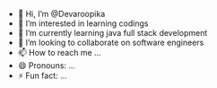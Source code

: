 - 👋 Hi, I’m @Devaroopika
- 👀 I’m interested in learning codings
- 🌱 I’m currently learning java full stack development
- 💞️ I’m looking to collaborate on software engineers
- 📫 How to reach me ...
- 😄 Pronouns: ...
- ⚡ Fun fact: ...

<!---
Devaroopika/Devaroopika is a ✨ special ✨ repository because its `README.md` (this file) appears on your GitHub profile.
You can click the Preview link to take a look at your changes.
--->
